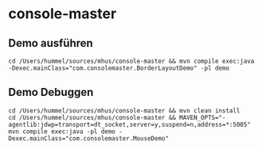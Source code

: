 # console-master

## Demo ausführen

```shell
cd /Users/hummel/sources/mhus/console-master && mvn compile exec:java -Dexec.mainClass="com.consolemaster.BorderLayoutDemo" -pl demo
```

## Demo Debuggen

```shell
cd /Users/hummel/sources/mhus/console-master && mvn clean install
cd /Users/hummel/sources/mhus/console-master && MAVEN_OPTS="-agentlib:jdwp=transport=dt_socket,server=y,suspend=n,address=*:5005" mvn compile exec:java -pl demo -Dexec.mainClass="com.consolemaster.MouseDemo"
```